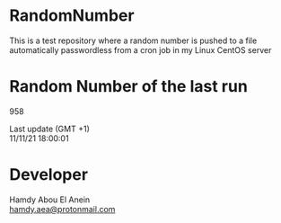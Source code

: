 # RandomNumber    
This is a test repository where a random number is pushed to a file automatically passwordless from a cron job in my Linux CentOS server    
# Random Number of the last run   
958
      
Last update (GMT +1)    
11/11/21 18:00:01
# Developer    
Hamdy Abou El Anein   
hamdy.aea@protonmail.com
